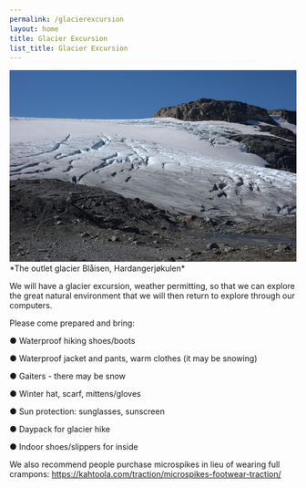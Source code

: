 ```yaml
---
permalink: /glacierexcursion
layout: home
title: Glacier Excursion
list_title: Glacier Excursion
---
```


<img src="assets/imgs/glacier.jpg">
*The outlet glacier Blåisen, Hardangerjøkulen*

We will have a glacier excursion, weather permitting, so that we can explore the great natural environment that we will then return to explore through our computers.

Please come prepared and bring:

●  Waterproof hiking shoes/boots

●  Waterproof jacket and pants, warm clothes (it may be snowing)

●  Gaiters - there may be snow

●  Winter hat, scarf, mittens/gloves

●  Sun protection: sunglasses, sunscreen

●  Daypack for glacier hike

●  Indoor shoes/slippers for inside

We also recommend people purchase microspikes in lieu of wearing full crampons: https://kahtoola.com/traction/microspikes-footwear-traction/
